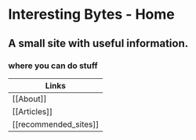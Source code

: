 
# Interesting Bytes - Home

## A small site with useful information.
### where you can do stuff



| Links |
|--|
| [[About]] |
| [[Articles]] |
| [[recommended_sites]] |




